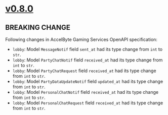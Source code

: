# [v0.8.0]

## BREAKING CHANGE

Following changes in AccelByte Gaming Services OpenAPI specification:

- `lobby`: Model `MessageNotif` field `sent_at` had its type change from `int` to `str`.
- `lobby`: Model `PartyChatNotif` field `received_at` had its type change from `int` to `str`.
- `lobby`: Model `PartyChatRequest` field `received_at` had its type change from `int` to `str`.
- `lobby`: Model `PartyDataUpdateNotif` field `updated_at` had its type change from `int` to `str`.
- `lobby`: Model `PersonalChatNotif` field `received_at` had its type change from `int` to `str`.
- `lobby`: Model `PersonalChatRequest` field `received_at` had its type change from `int` to `str`.

[v0.8.0]: https://github.com/AccelByte/accelbyte-python-modular-sdk/compare/services-lobby/v0.7.0..services-lobby/v0.8.0
